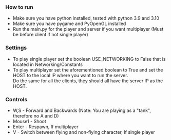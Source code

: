 <h3>How to run</h3>

* Make sure you have python installed, tested with python 3.9 and 3.10
* Make sure you have pygame and PyOpenGL installed
* Run the main.py for  the player and server if you want multiplayer (Must be before client if not single player)

<h3>Settings</h3>

* To play single player set the boolean USE_NETWORKING to False that is located in Networking/Constants
* To play multiplayer set the aforementioned boolean to True and set the HOST to the local IP where you want to run the server.<br>
Do the same for all the clients, they should all have the server IP as the HOST.

<h3>Controls</h3>

* W,S - Forward and Backwards (Note: You are playing as a "tank", therefore no A and D)
* Mouse1 - Shoot
* Enter - Respawn, If multiplayer
* V - Switch between flying and non-flying character, If single player
